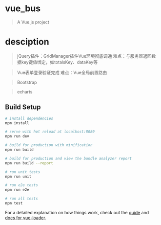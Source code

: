 # vue_bus

> A Vue.js project
# desciption

> jQuery插件：GridManager插件Vue环境彻底调通 难点：与服务器返回数据key键值绑定，如totalsKey、dataKey等

> Vue表单登录验证完成 难点：Vue全局前置路由

> Bootstrap

> echarts
## Build Setup

``` bash
# install dependencies
npm install

# serve with hot reload at localhost:8080
npm run dev

# build for production with minification
npm run build

# build for production and view the bundle analyzer report
npm run build --report

# run unit tests
npm run unit

# run e2e tests
npm run e2e

# run all tests
npm test
```

For a detailed explanation on how things work, check out the [guide](http://vuejs-templates.github.io/webpack/) and [docs for vue-loader](http://vuejs.github.io/vue-loader).
